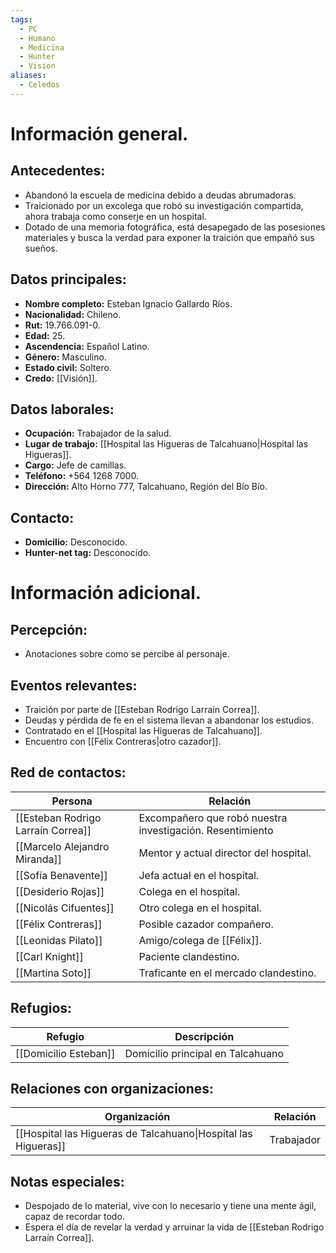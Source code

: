 ```yaml
---
tags:
  - PC
  - Humano
  - Medicina
  - Hunter
  - Vision
aliases:
  - Celedos
---
```

# Información general.

## Antecedentes:

- Abandonó la escuela de medicina debido a deudas abrumadoras.
- Traicionado por un excolega que robó su investigación compartida, ahora trabaja como conserje en un hospital.
- Dotado de una memoria fotográfica, está desapegado de las posesiones materiales y busca la verdad para exponer la traición que empañó sus sueños.

## Datos principales:

- **Nombre completo:** Esteban Ignacio Gallardo Ríos.
- **Nacionalidad:** Chileno.
- **Rut:** 19.766.091-0.
- **Edad:** 25.
- **Ascendencia:** Español Latino.
- **Género:** Masculino.
- **Estado civil:** Soltero.
- **Credo:** [[Visión]].

## Datos laborales:

- **Ocupación:** Trabajador de la salud.
- **Lugar de trabajo:** [[Hospital las Higueras de Talcahuano|Hospital las Higueras]].
- **Cargo:** Jefe de camillas.
- **Teléfono:** +564 1268 7000.
- **Dirección:** Alto Horno 777, Talcahuano, Región del Bío Bío.

## Contacto:

- **Domicilio:** Desconocido.
- **Hunter-net tag:** Desconocido.

# Información adicional.

## Percepción:

- Anotaciones sobre como se percibe al personaje.

## Eventos relevantes:

- Traición por parte de [[Esteban Rodrigo Larraín Correa]].
- Deudas y pérdida de fe en el sistema llevan a abandonar los estudios.
- Contratado en el [[Hospital las Higueras de Talcahuano]].
- Encuentro con [[Félix Contreras|otro cazador]].

## Red de contactos:

| Persona                            | Relación                                                  |
| ---------------------------------- | --------------------------------------------------------- |
| [[Esteban Rodrigo Larraín Correa]] | Excompañero que robó nuestra investigación. Resentimiento |
| [[Marcelo Alejandro Miranda]]      | Mentor y actual director del hospital.                    |
| [[Sofía Benavente]]                | Jefa actual en el hospital.                               |
| [[Desiderio Rojas]]                | Colega en el hospital.                                    |
| [[Nicolás Cifuentes]]              | Otro colega en el hospital.                               |
| [[Félix Contreras]]                | Posible cazador compañero.                                |
| [[Leonidas Pilato]]                | Amigo/colega de [[Félix]].                                    |
| [[Carl Knight]]                    | Paciente clandestino.                                     |
| [[Martina Soto]]                   | Traficante en el mercado clandestino.                     |

## Refugios:

| Refugio               | Descripción                       |
| --------------------- | --------------------------------- |
| [[Domicilio Esteban]] | Domicilio principal en Talcahuano |

## Relaciones con organizaciones:

| Organización                                                   | Relación   |
| -------------------------------------------------------------- | ---------- |
| [[Hospital las Higueras de Talcahuano\|Hospital las Higueras]] | Trabajador |

## Notas especiales:

- Despojado de lo material, vive con lo necesario y tiene una mente ágil, capaz de recordar todo.
- Espera el día de revelar la verdad y arruinar la vida de [[Esteban Rodrigo Larraín Correa]].
